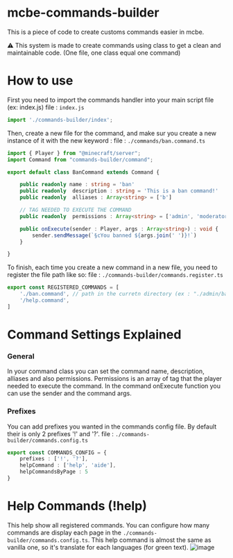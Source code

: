 # mcbe-commands-builder
This is a piece of code to create customs commands easier in mcbe.

⚠️ This system is made to create commands using class to get a clean and maintainable code. (One file, one class equal one command)

# How to use

First you need to import the commands handler into your main script file (ex: index.js)
file : ```index.js```
```ts
import './commands-builder/index';
```

Then, create a new file for the command, and make sur you create a new instance of it with the new keyword :
file : ```./commands/ban.command.ts```
```ts
import { Player } from "@minecraft/server";
import Command from "commands-builder/command";

export default class BanCommand extends Command {

    public readonly name : string = 'ban'
    public readonly  description : string = 'This is a ban command!'
    public readonly  alliases : Array<string> = ['b']

    // TAG NEEDED TO EXECUTE THE COMMAND
    public readonly  permissions : Array<string> = ['admin', 'moderator']

    public onExecute(sender : Player, args : Array<string>) : void {
        sender.sendMessage(`§cYou banned ${args.join(' ')}!`)
    }

}
```

To finish, each time you create a new command in a new file, you need to register the file path like so:
file : ```./commands-builder/commands.register.ts```
```ts
export const REGISTERED_COMMANDS = [
    './ban.command', // path in the curretn directory (ex : "./admin/ban.command" or "/admin/claim-command" or "shop-command")
    '/help.command',
]
```

# Command Settings Explained

### General
In your command class you can set the command name, description, alliases and also permissions. Permissions is an array of tag that the player needed to execute the command.
In the command onExecute function you can use the sender and the command args.

### Prefixes
You can add prefixes you wanted in the commands config file.
By default their is only 2 prefixes '!' and '?'.
file : ```./commands-builder/commands.config.ts```
```ts
export const COMMANDS_CONFIG = {
    prefixes : ['!', '?'],
    helpCommand : ['help', 'aide'],
    helpCommandsByPage : 5
}
```

# Help Commands (!help)
This help show all registered commands.
You can configure how many commands are display each page in the  ```./commands-builder/commands.config.ts```.
This help command is almost the same as vanilla one, so it's translate for each languages (for green text).
![image](https://github.com/AI-Romain/mcbe-commands-builder/assets/127017159/c7688bc9-38a4-404f-b939-4ee004c62298)
